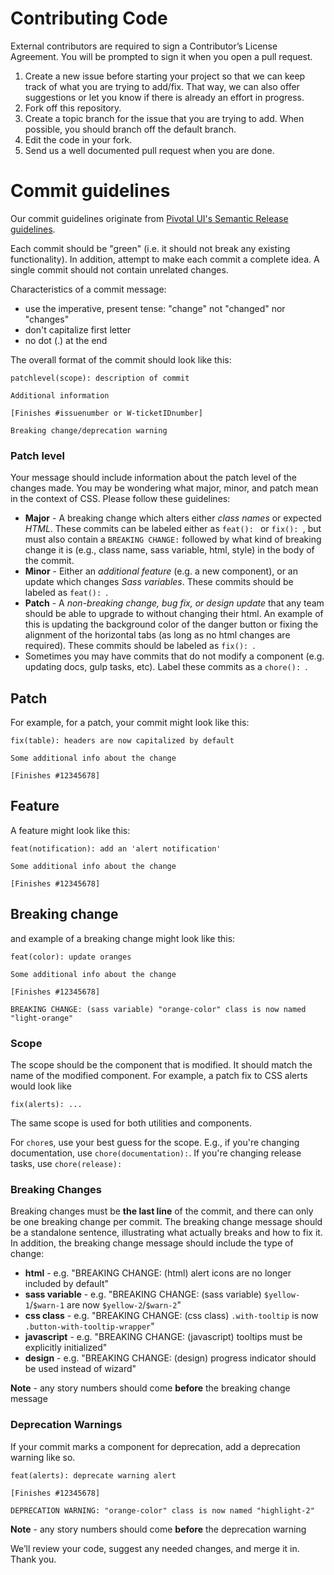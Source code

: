 # Contributing Code

External contributors are required to sign a Contributor’s License Agreement.
You will be prompted to sign it when you open a pull request.

1. Create a new issue before starting your project so that we can keep
   track of what you are trying to add/fix. That way, we can also offer
   suggestions or let you know if there is already an effort in progress.
2. Fork off this repository.
3. Create a topic branch for the issue that you are trying to add.
   When possible, you should branch off the default branch.
4. Edit the code in your fork.
5. Send us a well documented pull request when you are done.


# Commit guidelines

Our commit guidelines originate from [Pivotal UI's Semantic Release guidelines](https://github.com/pivotal-cf/pivotal-ui/blob/development/COMMIT_GUIDELINES.md).

Each commit should be "green" (i.e. it should not break any existing
functionality). In addition, attempt to make each commit a complete idea. A
single commit should not contain unrelated changes.

Characteristics of a commit message:

- use the imperative, present tense: "change" not "changed" nor "changes"
- don't capitalize first letter
- no dot (.) at the end

The overall format of the commit should look like this:

```
patchlevel(scope): description of commit

Additional information

[Finishes #issuenumber or W-ticketIDnumber]

Breaking change/deprecation warning
```

### Patch level

Your message should include information about the patch level of the changes
made. You may be wondering what major, minor, and  patch mean in the context of
CSS. Please follow these guidelines:

* **Major** - A breaking change which alters either *class names* or expected
  *HTML*. These commits can be labeled either as `feat(): ` or `fix(): `, but
  must also contain a `BREAKING CHANGE:` followed by what kind of breaking
  change it is (e.g., class name, sass variable, html, style) in the body of
  the commit.
* **Minor** - Either an *additional feature* (e.g. a new component), or an
  update which changes *Sass variables*. These commits should be labeled as
  `feat(): `.
* **Patch** - A *non-breaking change, bug fix, or design update* that any team
  should be able to upgrade to without changing their html. An example of
  this is updating the background color of the danger button or fixing the
  alignment of the horizontal tabs (as long as no html changes are required).
  These commits should be labeled as `fix(): `.
* Sometimes you may have commits that do not modify a component (e.g. updating docs, gulp tasks, etc). Label these commits as a `chore(): `.

## Patch

For example, for a patch, your commit might look like this:

```
fix(table): headers are now capitalized by default

Some additional info about the change

[Finishes #12345678]
```

## Feature

A feature might look like this:

```
feat(notification): add an 'alert notification'

Some additional info about the change

[Finishes #12345678]
```

## Breaking change

and example of a breaking change might look like this:

```
feat(color): update oranges

Some additional info about the change

[Finishes #12345678]

BREAKING CHANGE: (sass variable) "orange-color" class is now named "light-orange"
```

### Scope

The scope should be the component that is modified. It should match the
name of the modified component. For example, a patch fix to CSS alerts would
look like

```
fix(alerts): ...
```

The same scope is used for both utilities and components.

For `chore`s, use your best guess for the scope. E.g., if you're changing
documentation, use `chore(documentation):`. If you're changing release
tasks, use `chore(release):`

### Breaking Changes

Breaking changes must be **the last line** of the commit, and there can only be
one breaking change per commit.  The breaking change message should be a
standalone sentence, illustrating what actually breaks and how to fix it.
In addition, the breaking change message should include the type of change:

- **html** - e.g. "BREAKING CHANGE: (html) alert icons are no longer included by
  default"
- **sass variable** - e.g. "BREAKING CHANGE: (sass variable)
  `$yellow-1`/`$warn-1` are now `$yellow-2`/`$warn-2`"
- **css class** - e.g. "BREAKING CHANGE: (css class) `.with-tooltip` is now
  `.button-with-tooltip-wrapper`"
- **javascript** - e.g. "BREAKING CHANGE: (javascript) tooltips must be
  explicitly initialized"
- **design** - e.g. "BREAKING CHANGE: (design) progress indicator should be used
  instead of wizard"

**Note** - any story numbers should come **before** the breaking change message

### Deprecation Warnings

If your commit marks a component for deprecation, add a deprecation warning like
so.

```
feat(alerts): deprecate warning alert

[Finishes #12345678]

DEPRECATION WARNING: "orange-color" class is now named "highlight-2"
```

**Note** - any story numbers should come **before** the deprecation warning

We’ll review your code, suggest any needed changes, and merge it in. Thank you.
